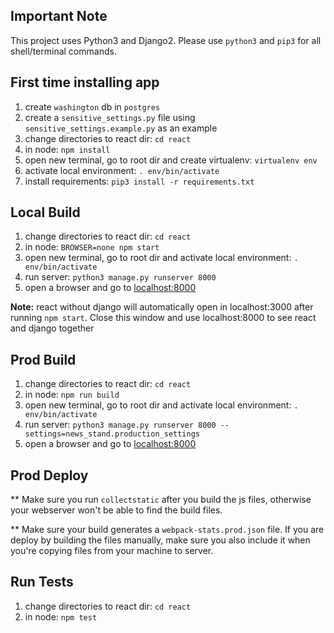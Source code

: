 ## Important Note

   This project uses Python3 and Django2.  Please use `python3` and `pip3` for all shell/terminal commands.


## First time installing app
   1. create `washington` db in `postgres`
   2. create a `sensitive_settings.py` file using `sensitive_settings.example.py` as an example
   3. change directories to react dir: `cd react`
   4. in node: `npm install`
   5. open new terminal, go to root dir and create virtualenv: `virtualenv env`
   6. activate local environment: `. env/bin/activate`
   7. install requirements: `pip3 install -r requirements.txt`


## Local Build
   1. change directories to react dir: `cd react`
   2. in node: `BROWSER=none npm start`
   3. open new terminal, go to root dir and activate local environment: `. env/bin/activate`
   4. run server: `python3 manage.py runserver 8000`
   5. open a browser and go to [localhost:8000](http://localhost:8000/)
   
   **Note:** react without django will automatically open in localhost:3000 after running `npm start`.
       Close this window and use localhost:8000 to see react and django together


## Prod Build
   1. change directories to react dir: `cd react`
   2. in node: `npm run build`
   3. open new terminal, go to root dir and activate local environment: `. env/bin/activate`
   4. run server: `python3 manage.py runserver 8000 --settings=news_stand.production_settings`
   5. open a browser and go to [localhost:8000](http://localhost:8000/)
    

## Prod Deploy
   ** Make sure you run `collectstatic` after you build the js files, 
       otherwise your webserver won't be able to find the build files.
       
   ** Make sure your build generates a `webpack-stats.prod.json` file. 
       If you are deploy by building the files manually, make sure you also 
       include it when you're copying files from your machine to server.


## Run Tests
   1. change directories to react dir: `cd react`
   2. in node: `npm test`


